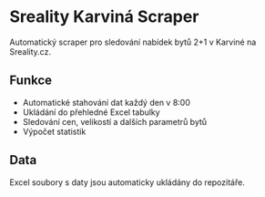 # Sreality Karviná Scraper

Automatický scraper pro sledování nabídek bytů 2+1 v Karviné na Sreality.cz.

## Funkce
- Automatické stahování dat každý den v 8:00
- Ukládání do přehledné Excel tabulky
- Sledování cen, velikostí a dalších parametrů bytů
- Výpočet statistik

## Data
Excel soubory s daty jsou automaticky ukládány do repozitáře.
